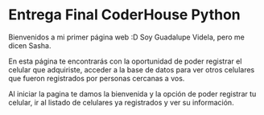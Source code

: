 # Entrega Final CoderHouse Python

Bienvenidos a mi primer página web :D Soy Guadalupe Videla, pero me dicen Sasha.

En esta página te encontrarás con la oportunidad de poder registrar el celular que adquiriste, acceder a la base de datos para ver otros celulares que fueron registrados por personas cercanas a vos. 

Al iniciar la pagina te damos la bienvenida y la opción de poder registrar tu celular, ir al listado de celulares ya registrados y ver su información.


